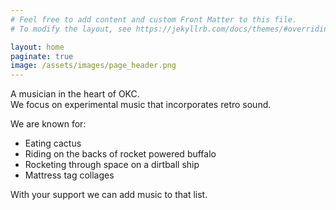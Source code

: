 ```yaml
---
# Feel free to add content and custom Front Matter to this file.
# To modify the layout, see https://jekyllrb.com/docs/themes/#overriding-theme-defaults

layout: home
paginate: true
image: /assets/images/page_header.png
---
```


A musician in the heart of OKC.   
We focus on experimental music that incorporates retro sound.   

We are known for:
* Eating cactus
* Riding on the backs of rocket powered buffalo
* Rocketing through space on a dirtball ship
* Mattress tag collages

With your support we can add music to that list.